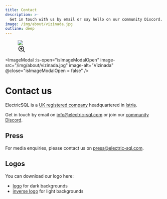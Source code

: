 ```yaml
---
title: Contact
description: >-
  Get in touch with us by email or say hello on our community Discord.
image: /img/about/vizinada.jpg
outline: deep
---
```


<script setup>
import { ref } from 'vue'

// Modal state
const isImageModalOpen = ref(false)
</script>

<figure class="page-image">
  <div class="clickable-image" @click="isImageModalOpen = true">
    <img src="/img/about/vizinada.jpg" />
    <div class="image-overlay">
      <svg width="24" height="24" viewBox="0 0 24 24" fill="none" stroke="currentColor" stroke-width="2" stroke-linecap="round" stroke-linejoin="round">
        <circle cx="11" cy="11" r="8"></circle>
        <path d="m21 21-4.35-4.35"></path>
        <line x1="11" y1="8" x2="11" y2="14"></line>
        <line x1="8" y1="11" x2="14" y2="11"></line>
      </svg>
    </div>
  </div>
</figure>

<ImageModal
:is-open="isImageModalOpen"
image-src="/img/about/vizinada.jpg"
image-alt="Vizinada"
@close="isImageModalOpen = false"
/>

# Contact us

ElectricSQL is a [UK registered company](https://find-and-update.company-information.service.gov.uk/company/13573370) headquartered in [Istria](https://www.istra.hr/en/explore-istria).

Get in touch by email on [info@electric-sql.com](mailto:info@electric-sql.com) or join our [community Discord](https://discord.electric-sql.com).

## Press

For media enquiries, please contact us on [press@electric-sql.com](mailto:press@electric-sql.com).

## Logos

You can download our logo here:

- [logo](/img/brand/logo.svg) for dark backgrounds
- [inverse logo](/img/brand/logo.inverse.svg) for light backgrounds
